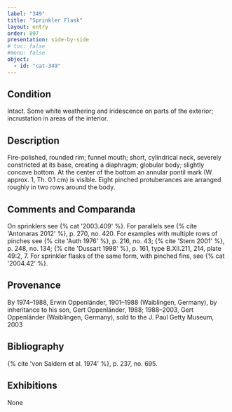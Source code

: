 ```yaml
---
label: "349"
title: "Sprinkler Flask"
layout: entry
order: 897
presentation: side-by-side
# toc: false
#menu: false 
object:
  - id: "cat-349"
---
```


## Condition

Intact. Some white weathering and iridescence on parts of the exterior; incrustation in areas of the interior.

## Description

Fire-polished, rounded rim; funnel mouth; short, cylindrical neck, severely constricted at its base, creating a diaphragm; globular body; slightly concave bottom. At the center of the bottom an annular pontil mark (W. approx. 1, Th. 0.1 cm) is visible. Eight pinched protuberances are arranged roughly in two rows around the body.

## Comments and Comparanda

On sprinklers see {% cat '2003.409' %}. For parallels see {% cite 'Antonaras 2012' %}, p. 270, no. 420. For examples with multiple rows of pinches see {% cite 'Auth 1976' %}, p. 216, no. 43; {% cite 'Stern 2001' %}, p. 248, no. 134; {% cite 'Dussart 1998' %}, p. 161, type B.XII.211, 214, plate 49:2, 7. For sprinkler flasks of the same form, with pinched fins, see {% cat '2004.42' %}.

## Provenance

By 1974–1988, Erwin Oppenländer, 1901–1988 (Waiblingen, Germany), by inheritance to his son, Gert Oppenländer, 1988; 1988–2003, Gert Oppenländer (Waiblingen, Germany), sold to the J. Paul Getty Museum, 2003

## Bibliography

{% cite 'von Saldern et al. 1974' %}, p. 237, no. 695.

## Exhibitions

None